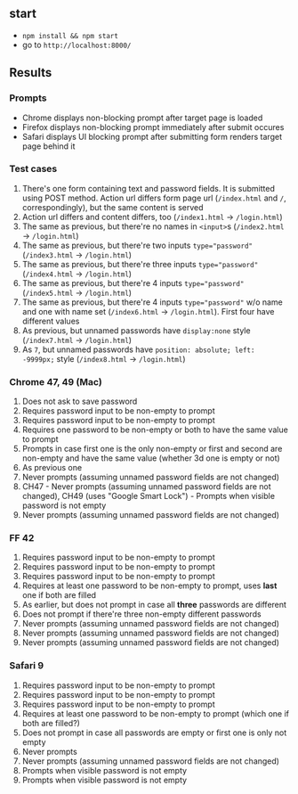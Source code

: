 ## start

- `npm install && npm start`
- go to `http://localhost:8000/`

## Results

### Prompts

- Chrome displays non-blocking prompt after target page is loaded
- Firefox displays non-blocking prompt immediately after submit occures
- Safari displays UI blocking prompt after submitting form renders target page behind it

### Test cases

1. There's one form containing text and password fields. It is submitted using POST method.
Action url differs form page url (`/index.html` and `/`, correspondingly), but the same content
is served
2. Action url differs and content differs, too (`/index1.html` -> `/login.html`)
3. The same as previous, but there're no names in `<input>`s (`/index2.html` -> `/login.html`)
4. The same as previous, but there're two inputs `type="password"` (`/index3.html` -> `/login.html`)
5. The same as previous, but there're three inputs `type="password"` (`/index4.html` -> `/login.html`)
6. The same as previous, but there're 4 inputs `type="password"` (`/index5.html` -> `/login.html`)
7. The same as previous, but there're 4 inputs `type="password"` w/o name and one with name set (`/index6.html` -> `/login.html`). First four have different values
8. As previous, but unnamed passwords have `display:none` style (`/index7.html` -> `/login.html`)
9. As `7`, but unnamed passwords have `position: absolute; left: -9999px;` style (`/index8.html` -> `/login.html`)

### Chrome 47, 49 (Mac)

1. Does not ask to save password
2. Requires password input to be non-empty to prompt
3. Requires password input to be non-empty to prompt
4. Requires one password to be non-empty or both to have the same value to prompt
5. Prompts in case first one is the only non-empty or first and second are non-empty and
have the same value (whether 3d one is empty or not)
6. As previous one
7. Never prompts (assuming unnamed password fields are not changed)
8. CH47 - Never prompts (assuming unnamed password fields are not changed), CH49 (uses "Google Smart Lock") - Prompts when visible password is not empty
9. Never prompts (assuming unnamed password fields are not changed)

### FF 42

1. Requires password input to be non-empty to prompt
2. Requires password input to be non-empty to prompt
3. Requires password input to be non-empty to prompt
4. Requires at least one password to be non-empty to prompt, uses **last** one if both are filled
5. As earlier, but does not prompt in case all **three** passwords are different
6. Does not prompt if there're three non-empty different passwords 
7. Never prompts (assuming unnamed password fields are not changed)
8. Never prompts (assuming unnamed password fields are not changed)
9. Never prompts (assuming unnamed password fields are not changed)

### Safari 9

1. Requires password input to be non-empty to prompt
2. Requires password input to be non-empty to prompt
3. Requires password input to be non-empty to prompt
4. Requires at least one password to be non-empty to prompt (which one if both are filled?)
5. Does not prompt in case all passwords are empty or first one is only not empty
6. Never prompts
7. Never prompts (assuming unnamed password fields are not changed)
8. Prompts when visible password is not empty
8. Prompts when visible password is not empty
